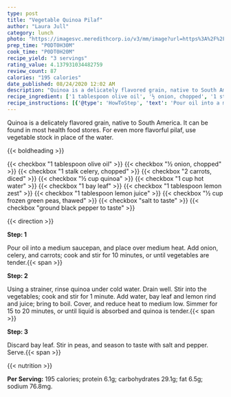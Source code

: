```yaml
---
type: post
title: "Vegetable Quinoa Pilaf"
author: "Laura Jull"
category: lunch
photo: "https://imagesvc.meredithcorp.io/v3/mm/image?url=https%3A%2F%2Fimages.media-allrecipes.com%2Fuserphotos%2F443578.jpg"
prep_time: "P0DT0H30M"
cook_time: "P0DT0H20M"
recipe_yield: "3 servings"
rating_value: 4.137931034482759
review_count: 87
calories: "195 calories"
date_published: 08/24/2020 12:02 AM
description: "Quinoa is a delicately flavored grain, native to South America.  It can be found in most health food stores. For even more flavorful pilaf, use vegetable stock in place of the water."
recipe_ingredient: ['1 tablespoon olive oil', '½ onion, chopped', '1 stalk celery, chopped', '2 carrots, diced', '½ cup quinoa', '1 cup hot water', '1 bay leaf', '1 tablespoon lemon zest', '1 tablespoon lemon juice', '½ cup frozen green peas, thawed', 'salt to taste', 'ground black pepper to taste']
recipe_instructions: [{'@type': 'HowToStep', 'text': 'Pour oil into a medium saucepan, and place over medium heat.  Add onion, celery, and carrots; cook and stir for 10 minutes, or until vegetables are tender.\n'}, {'@type': 'HowToStep', 'text': 'Using a strainer, rinse quinoa under cold water.  Drain well.  Stir into the vegetables; cook and stir for 1 minute.  Add water, bay leaf and lemon rind and juice; bring to boil.  Cover, and reduce heat to medium low.  Simmer for 15 to 20 minutes, or until liquid is absorbed and quinoa is tender.\n'}, {'@type': 'HowToStep', 'text': 'Discard bay leaf.  Stir in peas, and season to taste with salt and pepper.  Serve.\n'}]
---
```


Quinoa is a delicately flavored grain, native to South America.  It can be found in most health food stores. For even more flavorful pilaf, use vegetable stock in place of the water. 

{{< boldheading >}}

{{< checkbox "1 tablespoon olive oil" >}}
{{< checkbox "½  onion, chopped" >}}
{{< checkbox "1 stalk celery, chopped" >}}
{{< checkbox "2  carrots, diced" >}}
{{< checkbox "½ cup quinoa" >}}
{{< checkbox "1 cup hot water" >}}
{{< checkbox "1  bay leaf" >}}
{{< checkbox "1 tablespoon lemon zest" >}}
{{< checkbox "1 tablespoon lemon juice" >}}
{{< checkbox "½ cup frozen green peas, thawed" >}}
{{< checkbox "salt to taste" >}}
{{< checkbox "ground black pepper to taste" >}}


{{< direction >}}

**Step: 1**

Pour oil into a medium saucepan, and place over medium heat.  Add onion, celery, and carrots; cook and stir for 10 minutes, or until vegetables are tender.{{< span >}}

**Step: 2**

Using a strainer, rinse quinoa under cold water.  Drain well.  Stir into the vegetables; cook and stir for 1 minute.  Add water, bay leaf and lemon rind and juice; bring to boil.  Cover, and reduce heat to medium low.  Simmer for 15 to 20 minutes, or until liquid is absorbed and quinoa is tender.{{< span >}}

**Step: 3**

Discard bay leaf.  Stir in peas, and season to taste with salt and pepper.  Serve.{{< span >}}

{{< nutrition >}}

**Per Serving:** 195 calories; protein 6.1g; carbohydrates 29.1g; fat 6.5g; sodium 76.8mg.
